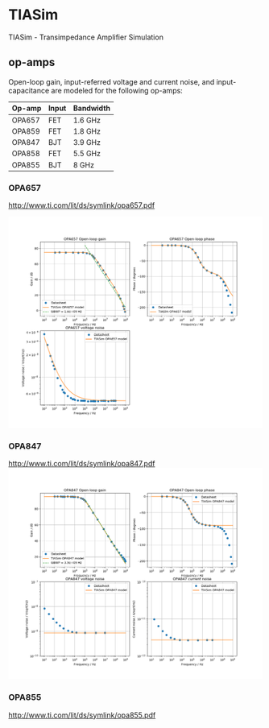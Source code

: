 # TIASim
TIASim - Transimpedance Amplifier Simulation

## op-amps

Open-loop gain, input-referred voltage and current noise, and input-capacitance are modeled for the following op-amps:

| Op-amp        | Input           | Bandwidth |
| ------------- | -------------   | --------- |
| OPA657        | FET             |  1.6 GHz  |
| OPA859        | FET             |  1.8 GHz  |
| OPA847        | BJT             |  3.9 GHz  |
| OPA858        | FET             |  5.5 GHz  |
| OPA855        | BJT             |  8 GHz    |

### OPA657
http://www.ti.com/lit/ds/symlink/opa657.pdf

![opa657-image](doc/opa657.png)

### OPA847
http://www.ti.com/lit/ds/symlink/opa847.pdf
![opa847-image](doc/opa847.png)

### OPA855
http://www.ti.com/lit/ds/symlink/opa855.pdf

